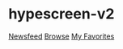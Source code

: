 # hypescreen-v2

[Newsfeed](https://wisnust.github.io/hypescreen-v2/)
[Browse](https://wisnust.github.io/hypescreen-v2/browse.html)
[My Favorites](https://wisnust.github.io/hypescreen-v2/my-favorites.html)